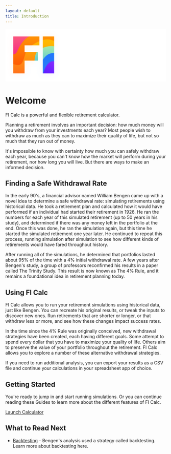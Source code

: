 ```yaml
---
layout: default
title: Introduction
---
```


<img
  src="/fi-calc-logo.png"
  alt="FI Calc"
  class="introduction_logo"
/>

# Welcome

FI Calc is a powerful and flexible retirement calculator.

Planning a retirement involves an important decision: how much money will you
withdraw from your investments each year? Most people wish to withdraw as much
as they can to maximize their quality of life, but not so much that they run out
of money.

It's impossible to know with certainty how much you can safely withdraw each
year, because you can't know how the market will perform during your retirement,
nor how long you will live. But there are ways to make an informed decision.

## Finding a Safe Withdrawal Rate

In the early 90's, a financial advisor named William Bengen came up with a novel
idea to determine a safe withdrawal rate: simulating retirements using
historical data. He took a retirement plan and calculated how it would have
performed if an individual had started their retirement in 1926. He ran the
numbers for each year of this simulated retirement (up to 50 years in his
study), and determined if there was any money left in the portfolio at the end.
Once this was done, he ran the simulation again, but this time he started the
simulated retirement one year later. He continued to repeat this process,
running simulation after simulation to see how different kinds of retirements
would have fared throughout history.

After running all of the simulations, he determined that portfolios lasted about
95% of the time with a 4% initial withdrawal rate. A few years after Bengen's
study, a group of professors reconfirmed his results in a paper called The
Trinity Study. This result is now known as The 4% Rule, and it remains a
foundational idea in retirement planning today.

## Using FI Calc

FI Calc allows you to run your retirement simulations using historical data,
just like Bengen. You can recreate his original results, or tweak the inputs to
discover new ones. Run retirements that are shorter or longer, or that withdraw
less or more, and see how these changes impact success rates.

In the time since the 4% Rule was originally conceived, new withdrawal
strategies have been created, each having different goals. Some attempt to spend
every dollar that you have to maximize your quality of life. Others aim to
preserve the value of your portfolio throughout the retirement. FI Calc allows
you to explore a number of these alternative withdrawal strategies.

If you need to run additional analysis, you can export your results as a CSV
file and continue your calculations in your spreadsheet app of choice.

## Getting Started

You're ready to jump in and start running simulations. Or you can continue
reading these Guides to learn more about the different features of FI Calc.

<div class="page_ctas">
  <a href="https://ficalc.app" class="button page_ctaBtn">
    Launch Calculator
  </a>
</div>

## What to Read Next

- [Backtesting](/introduction/backtesting/) - Bengen's analysis used a strategy
  called backtesting. Learn more about backtesting here.

<div class="spacer"></div>

<script async src="https://pagead2.googlesyndication.com/pagead/js/adsbygoogle.js"></script>
<!-- Bottom of Introduction -->

<ins class="adsbygoogle"
     style="display:block"
     data-ad-client="ca-pub-2963704961857988"
     data-ad-slot="6231102987"
     data-ad-format="auto"
     data-full-width-responsive="true"></ins>

<script>
     (adsbygoogle = window.adsbygoogle || []).push({});
</script>
